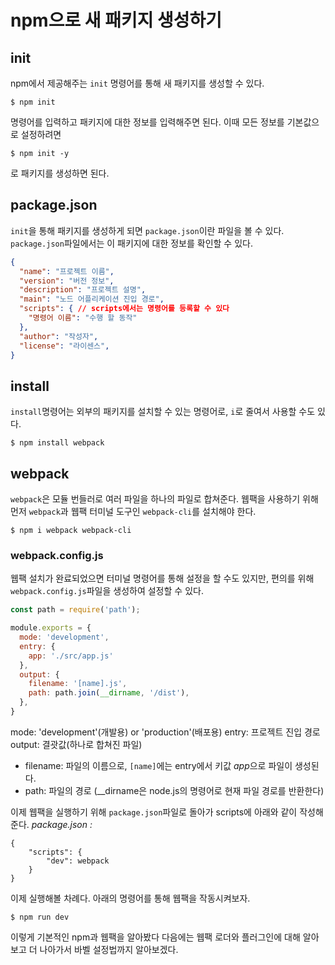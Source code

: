 # npm으로 새 패키지 생성하기

## init
npm에서 제공해주는 `init` 명령어를 통해 새 패키지를 생성할 수 있다.
```
$ npm init
```
명령어를 입력하고 패키지에 대한 정보를 입력해주면 된다.
이때 모든 정보를 기본값으로 설정하려면
```
$ npm init -y
```
로 패키지를 생성하면 된다.

## package.json
`init`을 통해 패키지를 생성하게 되면 `package.json`이란 파일을 볼 수 있다.
`package.json`파일에서는 이 패키지에 대한 정보를 확인할 수 있다.
```json
{
  "name": "프로젝트 이름",
  "version": "버전 정보",
  "description": "프로젝트 설명",
  "main": "노드 어플리케이션 진입 경로",
  "scripts": { // scripts에서는 명령어를 등록할 수 있다
    "명령어 이름": "수행 할 동작"
  },
  "author": "작성자",
  "license": "라이센스",
}
```

## install
`install`명령어는 외부의 패키지를 설치할 수 있는 명령어로, `i`로 줄여서 사용할 수도 있다.
```
$ npm install webpack
```

## webpack
`webpack`은 모듈 번들러로 여러 파일을 하나의 파일로 합쳐준다.
웹팩을 사용하기 위해 먼저 `webpack`과 웹팩 터미널 도구인 `webpack-cli`를 설치해야 한다.
```
$ npm i webpack webpack-cli
```

### webpack.config.js
웹팩 설치가 완료되었으면 터미널 명령어를 통해 설정을 할 수도 있지만, 편의를 위해 `webpack.config.js`파일을 생성하여 설정할 수 있다.
```javascript
const path = require('path');

module.exports = {
  mode: 'development',
  entry: {
    app: './src/app.js'
  },
  output: {
    filename: '[name].js',
    path: path.join(__dirname, '/dist'),
  },
}
```
mode: 'development'(개발용) or 'production'(배포용)
entry: 프로젝트 진입 경로
output: 결괏값(하나로 합쳐진 파일)
* filename: 파일의 이름으로, `[name]`에는 entry에서 키값 *app*으로 파일이 생성된다.
* path: 파일의 경로 (__dirname은 node.js의 명령어로 현재 파일 경로를 반환한다)

이제 웹팩을 실행하기 위해 `package.json`파일로 돌아가 scripts에 아래와 같이 작성해준다.
*package.json :*
```
{
    "scripts": {
        "dev": webpack
    }
}
```
이제 실행해볼 차례다. 아래의 명령어를 통해 웹팩을 작동시켜보자.
```
$ npm run dev
```

이렇게 기본적인 npm과 웹팩을 알아봤다
다음에는 웹팩 로더와 플러그인에 대해 알아보고 더 나아가서 바벨 설정법까지 알아보겠다.